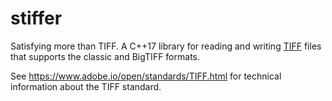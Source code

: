 # stiffer

Satisfying more than TIFF. A C++17 library for reading and writing [TIFF](https://en.wikipedia.org/wiki/TIFF) files that supports the classic and BigTIFF formats.

See https://www.adobe.io/open/standards/TIFF.html for technical information about the TIFF standard.
